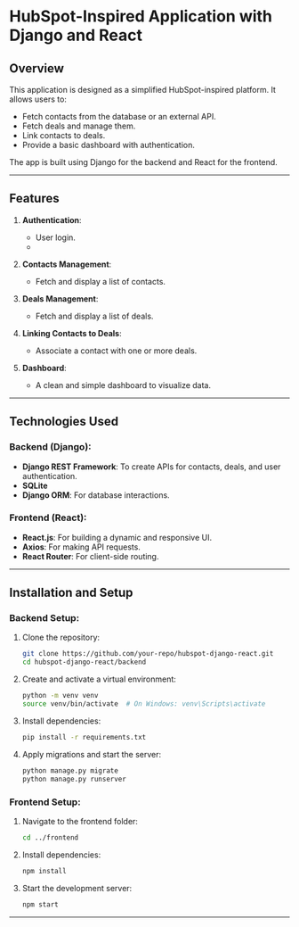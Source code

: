 # HubSpot-Inspired Application with Django and React

## **Overview**
This application is designed as a simplified HubSpot-inspired platform. It allows users to:
- Fetch contacts from the database or an external API.
- Fetch deals and manage them.
- Link contacts to deals.
- Provide a basic dashboard with authentication.

The app is built using Django for the backend and React for the frontend.

---

## **Features**
1. **Authentication**:
   - User  login.
   - 

2. **Contacts Management**:
   - Fetch and display a list of contacts.


3. **Deals Management**:
   - Fetch and display a list of deals.


4. **Linking Contacts to Deals**:
   - Associate a contact with one or more deals.
  

5. **Dashboard**:
   - A clean and simple dashboard to visualize data.


---

## **Technologies Used**
### Backend (Django):
- **Django REST Framework**: To create APIs for contacts, deals, and user authentication.
- **SQLite** 
- **Django ORM**: For database interactions.

### Frontend (React):
- **React.js**: For building a dynamic and responsive UI.
- **Axios**: For making API requests.
- **React Router**: For client-side routing.


---

## **Installation and Setup**


### Backend Setup:
1. Clone the repository:
   ```bash
   git clone https://github.com/your-repo/hubspot-django-react.git
   cd hubspot-django-react/backend
   ```
2. Create and activate a virtual environment:
   ```bash
   python -m venv venv
   source venv/bin/activate  # On Windows: venv\Scripts\activate
   ```
3. Install dependencies:
   ```bash
   pip install -r requirements.txt
   ```
4. Apply migrations and start the server:
   ```bash
   python manage.py migrate
   python manage.py runserver
   ```

### Frontend Setup:
1. Navigate to the frontend folder:
   ```bash
   cd ../frontend
   ```
2. Install dependencies:
   ```bash
   npm install
   ```
3. Start the development server:
   ```bash
   npm start
   ```

---




